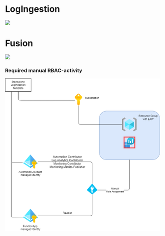 # LogIngestion
 


<a href="https://portal.azure.com/#create/Microsoft.Template/uri/https%3A%2F%2Fraw.githubusercontent.com%2FContoso-Hotels-Security%2FLogIngestion%2Fmain%2FLogIngestion%2Fazuredeploy.json" target="_blank">
  <img src="https://aka.ms/deploytoazurebutton" scale="0">
</a>

# Fusion


<a href="https://portal.azure.com/#create/Microsoft.Template/uri/https%3A%2F%2Fraw.githubusercontent.com%2FContoso-Hotels-Security%2FLogIngestion%2Fmain%2FFusionWithLogIngestion%2Fazuredeploy.json" target="_blank">
  <img src="https://aka.ms/deploytoazurebutton" scale="0">
</a>


### Required manual RBAC-activity 
![Diagram](images/RBAC-LogIngestion.png)